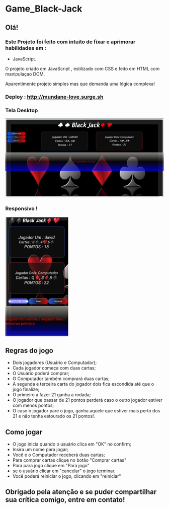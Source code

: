 # Game_Black-Jack
## Olá!  

### Este Projeto foi feito com intuito de fixar e  aprimorar habilidades em :
 - JavaScript.

O projeto criado em JavaScript , estilizado com CSS e  feito em HTML  com manipulaçao DOM. 
 
Aparentimente projeto simples mas que demanda uma lógica complexa!

### Deploy :  http://mundane-love.surge.sh

### Tela Desktop 
![Desktop_Black-Jack](./img/Desktop-blackjack.png)
### Responsivo !

![responsive_black-jack](./img/responsiv_blackJack-2.jpg)
## Regras do jogo 
- Dois jogadores (Usuário e Computador);
- Cada jogador começa com duas cartas;
- O Usuário poderá comprar;
- O Computador também comprará duas cartas;
- A segunda e terceira carta do jogador dois fica escondida até que o jogo finalize;
- O primeiro a fazer 21 ganha a rodada;
- O jogador que passar de 21 pontos perderá caso o outro jogador estiver com menos pontos;
- O caso  o jogador pare o jogo, ganha aquele que estiver mais perto dos 21 e não tenha estourado os 21 pontos!.

## Como jogar 
- O jogo inicia quando o usuário clica em "OK" no confirm;
- Insira um nome para jogar;
- Você e o Computador receberá duas cartas; 
- Para comprar cartas clique no botão "Comprar cartas"
- Para para jogo clique em "Para jogo"
- se o usuário clicar em "cancelar" o jogo terminar.
- Você poderá reiniciar o jogo, clicando em "reiniciar"



## Obrigado pela atenção e se puder compartilhar sua crítica comigo, entre em contato! 